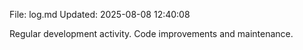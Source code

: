 File: log.md
Updated: 2025-08-08 12:40:08

Regular development activity.
Code improvements and maintenance.
